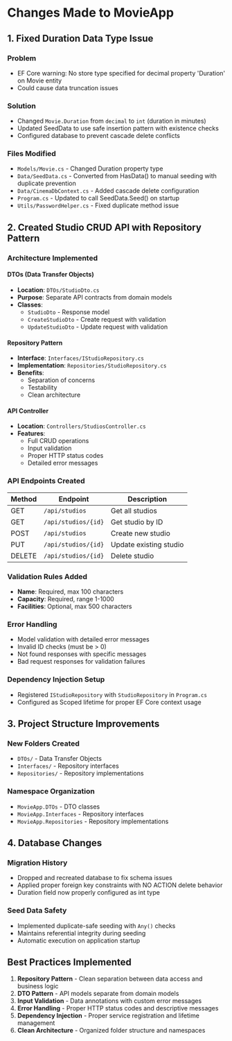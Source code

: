 # Changes Made to MovieApp

## 1. Fixed Duration Data Type Issue

### Problem
- EF Core warning: No store type specified for decimal property 'Duration' on Movie entity
- Could cause data truncation issues

### Solution
- Changed `Movie.Duration` from `decimal` to `int` (duration in minutes)
- Updated SeedData to use safe insertion pattern with existence checks
- Configured database to prevent cascade delete conflicts

### Files Modified
- `Models/Movie.cs` - Changed Duration property type
- `Data/SeedData.cs` - Converted from HasData() to manual seeding with duplicate prevention
- `Data/CinemaDbContext.cs` - Added cascade delete configuration
- `Program.cs` - Updated to call SeedData.Seed() on startup
- `Utils/PasswordHelper.cs` - Fixed duplicate method issue

## 2. Created Studio CRUD API with Repository Pattern

### Architecture Implemented

#### DTOs (Data Transfer Objects)
- **Location**: `DTOs/StudioDto.cs`
- **Purpose**: Separate API contracts from domain models
- **Classes**:
  - `StudioDto` - Response model
  - `CreateStudioDto` - Create request with validation
  - `UpdateStudioDto` - Update request with validation

#### Repository Pattern
- **Interface**: `Interfaces/IStudioRepository.cs`
- **Implementation**: `Repositories/StudioRepository.cs`
- **Benefits**: 
  - Separation of concerns
  - Testability
  - Clean architecture

#### API Controller
- **Location**: `Controllers/StudiosController.cs`
- **Features**:
  - Full CRUD operations
  - Input validation
  - Proper HTTP status codes
  - Detailed error messages

### API Endpoints Created

| Method | Endpoint | Description |
|--------|----------|-------------|
| GET | `/api/studios` | Get all studios |
| GET | `/api/studios/{id}` | Get studio by ID |
| POST | `/api/studios` | Create new studio |
| PUT | `/api/studios/{id}` | Update existing studio |
| DELETE | `/api/studios/{id}` | Delete studio |

### Validation Rules Added
- **Name**: Required, max 100 characters
- **Capacity**: Required, range 1-1000
- **Facilities**: Optional, max 500 characters

### Error Handling
- Model validation with detailed error messages
- Invalid ID checks (must be > 0)
- Not found responses with specific messages
- Bad request responses for validation failures

### Dependency Injection Setup
- Registered `IStudioRepository` with `StudioRepository` in `Program.cs`
- Configured as Scoped lifetime for proper EF Core context usage

## 3. Project Structure Improvements

### New Folders Created
- `DTOs/` - Data Transfer Objects
- `Interfaces/` - Repository interfaces
- `Repositories/` - Repository implementations

### Namespace Organization
- `MovieApp.DTOs` - DTO classes
- `MovieApp.Interfaces` - Repository interfaces
- `MovieApp.Repositories` - Repository implementations

## 4. Database Changes

### Migration History
- Dropped and recreated database to fix schema issues
- Applied proper foreign key constraints with NO ACTION delete behavior
- Duration field now properly configured as int type

### Seed Data Safety
- Implemented duplicate-safe seeding with `Any()` checks
- Maintains referential integrity during seeding
- Automatic execution on application startup

## Best Practices Implemented

1. **Repository Pattern** - Clean separation between data access and business logic
2. **DTO Pattern** - API models separate from domain models
3. **Input Validation** - Data annotations with custom error messages
4. **Error Handling** - Proper HTTP status codes and descriptive messages
5. **Dependency Injection** - Proper service registration and lifetime management
6. **Clean Architecture** - Organized folder structure and namespaces